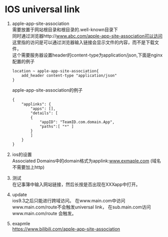 # IOS universal link
1.  apple-app-site-association<br/>
    需要放置于网站根目录和根目录的.well-known目录下<br/>
    同时通过浏览器http://www.abc.com/apple-app-site-association可以访问<br/>
    这里指的访问是可以通过浏览器输入链接会显示文件的内容，而不是下载文件，<br/>
    这个需要服务器设置header的content-type为application/json,下面是nginx配置的例子

        location ~ apple-app-site-association{
            add_header content-type "application/json"
        }
    
    apple-app-site-association的例子

        {
            "applinks": {
                "apps": [],
                "details": [
                {
                    "appID": "TeamID.com.domain.App",
                    "paths":[ "*" ]
                }
                ]
            }
        }

2. ios的设置<br/>
   Associated Domains中的domain格式为applink:www.exmaple.com
   (域名不需要加上http)

3. 测试<br/>
    在记事簿中输入网站链接，然后长按是否出现在XXXapp中打开。

4. update<br/>
    ios9.3之后只能进行跨域访问。
    在www.main.com中访问www.main.com/route不会触发universal link，
    在sub.main.com访问www.main.com/route 会触发。

5. exapmle   
 https://www.bilibili.com/apple-app-site-association